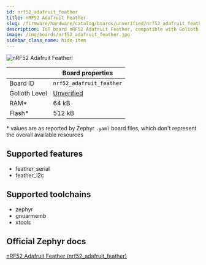 ```yaml
---
id: nrf52_adafruit_feather
title: nRF52 Adafruit Feather
slug: /firmware/hardware/catalog/boards/unverified/nrf52_adafruit_feather
description: IoT board nRF52 Adafruit Feather, compatible with Golioth at unverified level.
image: /img/boards/nrf52_adafruit_feather.jpg
sidebar_class_name: hide-item
---
```


[//]: # (This is an auto-generated file, do not edit! Changes to it will be lost upon re-generation)

![nRF52 Adafruit Feather!](/img/boards/nrf52_adafruit_feather.jpg "nRF52 Adafruit Feather")

|                | Board properties     |
| -------------  | -------------------- |
| Board ID       | `nrf52_adafruit_feather` |
| Golioth Level  | [Unverified](/firmware/hardware#unverified-boards) |
| RAM*           | 64 kB |
| Flash*         | 512 kB |

\* values are as reported by Zephyr `.yaml` board files, which don't represent the overall available resources



## Supported features

* feather_serial
* feather_i2c

## Supported toolchains

* zephyr
* gnuarmemb
* xtools

## Official Zephyr docs

[nRF52 Adafruit Feather (nrf52_adafruit_feather)](https://docs.zephyrproject.org/latest/boards/adafruit/nrf52_adafruit_feather/doc/index.html)
